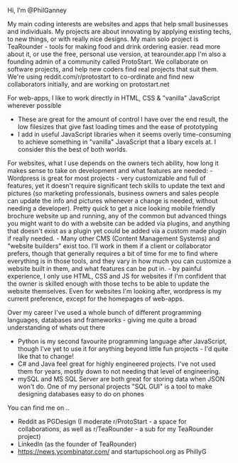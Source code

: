 Hi, I’m @PhilGanney

My main coding interests are websites and apps that help small businesses and individuals. 
My projects are about innovating by applying existing techs, to new things, or with really nice designs.
My main solo project is TeaRounder - tools for making food and drink ordering easier.
    read more about it, or use the free, personal use version, at tearounder.app
I'm also a founding admin of a community called ProtoStart. We collaborate on software projects, and help new coders find real projects that suit them.
We're using reddit.com/r/protostart to co-ordinate and find new collaborators initially, and are working on protostart.net


For web-apps, I like to work directly in HTML, CSS & "vanilla" JavaScript wherever possible
   - These are great for the amount of control I have over the end result, the low filesizes that give fast loading times and the ease of prototyping
   - I add in useful JavaScript libraries when it seems overly time-consuming to achieve something in "vanilla" JavaScript that a libary excels at. I consider this the best of both worlds.

For websites, what I use depends on the owners tech ability, how long it makes sense to take on development and what features are needed:
    - Wordpress is great for most projects - very customizable and full of features, yet it doesn't require significant tech skills to update the text and pictures (so marketing professionals, business owners and sales people can update the info and pictures whenever a change is needed, without needing a developer). Pretty quick to get a nice looking mobile friendly brochure website up and running, any of the common but advanced things you might want to do with a website can be added via plugins, and anything that doesn't exist as a plugin yet could be added via a custom made plugin if really needed.
    - Many other CMS (Content Management Systems) and "website builders" exist too. I'll work in them if a client or collaborator prefers, though that generally requires a bit of time for me to find where everything is in those tools, and they vary in how much you can customize a website built in them, and what features can be put in.
    - by painful experience, I only use HTML, CSS and JS for websites if I'm confident that the owner is skilled enough with those techs to be able to update the website themselves. Even for websites I'm looking after, wordpress is my current preference, except for the homepages of web-apps.
   
Over my career I've used a whole bunch of different programming languages, databases and frameworks - giving me quite a broad understanding of whats out there
   - Python is my second favourite programming language after JavaScript, though I've yet to use it for anything beyond little fun projects - I'd quite like that to change!
   - C# and Java feel great for highly engineered projects. I've not used them for years, mostly down to not needing that level of engineering.
   - mySQL and MS SQL Server are both great for storing data when JSON won't do. One of my personal projects "SQL GUI" is a tool to make designing databases easy to do on phones
 
You can find me on ..
 - Reddit as PGDesign (I moderate r/ProtoStart - a space for collaborations, as well as r/TeaRounder - a sub for my TeaRounder project)
 - LinkedIn (as the founder of TeaRounder)
 - https://news.ycombinator.com/ and startupschool.org as PhillyG

<!---
PhilGanney/PhilGanney is a ✨ special ✨ repository because its `README.md` (this file) appears on your GitHub profile.
You can click the Preview link to take a look at your changes.
--->
